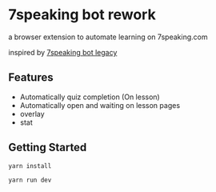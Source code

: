# 7speaking bot rework

a browser extension to automate learning on 7speaking.com

inspired by [7speaking bot legacy](https://github.com/Dixel1/7speaking-bot-legacy)

## Features
- Automatically quiz completion (On lesson)
- Automatically open and waiting on lesson pages
- overlay
- stat


## Getting Started

```bash
yarn install

yarn run dev
```